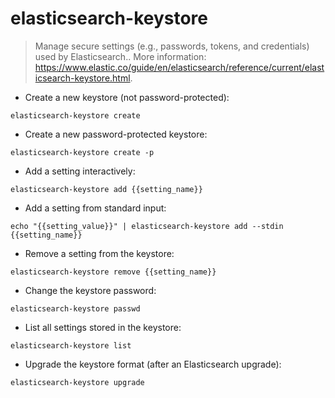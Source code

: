 # elasticsearch-keystore

> Manage secure settings (e.g., passwords, tokens, and credentials) used by Elasticsearch..
> More information: <https://www.elastic.co/guide/en/elasticsearch/reference/current/elasticsearch-keystore.html>.

- Create a new keystore (not password-protected):

`elasticsearch-keystore create`

- Create a new password-protected keystore:

`elasticsearch-keystore create -p`

- Add a setting interactively:

`elasticsearch-keystore add {{setting_name}}`

- Add a setting from standard input:

`echo "{{setting_value}}" | elasticsearch-keystore add --stdin {{setting_name}}`

- Remove a setting from the keystore:

`elasticsearch-keystore remove {{setting_name}}`

- Change the keystore password:

`elasticsearch-keystore passwd`

- List all settings stored in the keystore:

`elasticsearch-keystore list`

- Upgrade the keystore format (after an Elasticsearch upgrade):

`elasticsearch-keystore upgrade`
